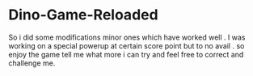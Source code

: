 # Dino-Game-Reloaded
So i did some modifications minor ones which have worked well .
I was working on a special powerup at certain score point but to no avail . 
so enjoy the game tell me what more i can try and feel free to correct and challenge me.

